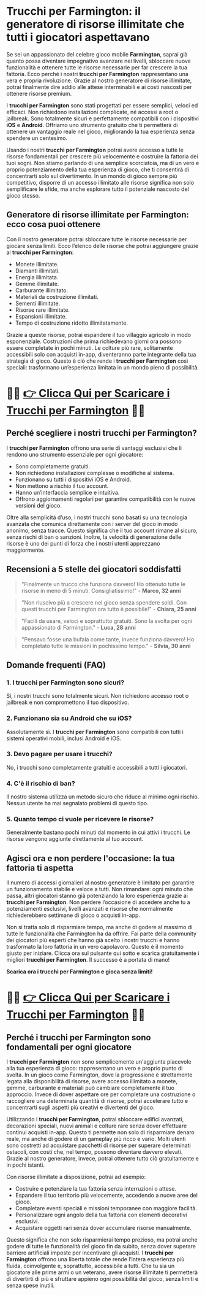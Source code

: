 <h1>Trucchi per Farmington: il generatore di risorse illimitate che tutti i giocatori aspettavano</h1>

<p>Se sei un appassionato del celebre gioco mobile <strong>Farmington</strong>, saprai già quanto possa diventare impegnativo avanzare nei livelli, sbloccare nuove funzionalità e ottenere tutte le risorse necessarie per far crescere la tua fattoria. Ecco perché i nostri <strong>trucchi per Farmington</strong> rappresentano una vera e propria rivoluzione. Grazie al nostro generatore di risorse illimitate, potrai finalmente dire addio alle attese interminabili e ai costi nascosti per ottenere risorse premium.</p>

<p>I <strong>trucchi per Farmington</strong> sono stati progettati per essere semplici, veloci ed efficaci. Non richiedono installazioni complicate, né accessi a root o jailbreak. Sono totalmente sicuri e perfettamente compatibili con i dispositivi <strong>iOS</strong> e <strong>Android</strong>. Offriamo uno strumento gratuito che ti permetterà di ottenere un vantaggio reale nel gioco, migliorando la tua esperienza senza spendere un centesimo.</p>

<p>Usando i nostri <strong>trucchi per Farmington</strong> potrai avere accesso a tutte le risorse fondamentali per crescere più velocemente e costruire la fattoria dei tuoi sogni. Non stiamo parlando di una semplice scorciatoia, ma di un vero e proprio potenziamento della tua esperienza di gioco, che ti consentirà di concentrarti solo sul divertimento. In un mondo di gioco sempre più competitivo, disporre di un accesso illimitato alle risorse significa non solo semplificare le sfide, ma anche esplorare tutto il potenziale nascosto del gioco stesso.</p>

<h2>Generatore di risorse illimitate per Farmington: ecco cosa puoi ottenere</h2>

<p>Con il nostro generatore potrai sbloccare tutte le risorse necessarie per giocare senza limiti. Ecco l’elenco delle risorse che potrai aggiungere grazie ai <strong>trucchi per Farmington</strong>:</p>

<ul>
  <li>Monete illimitate.</li>
  <li>Diamanti illimitati.</li>
  <li>Energia illimitata.</li>
  <li>Gemme illimitate.</li>
  <li>Carburante illimitato.</li>
  <li>Materiali da costruzione illimitati.</li>
  <li>Sementi illimitate.</li>
  <li>Risorse rare illimitate.</li>
  <li>Espansioni illimitate.</li>
  <li>Tempo di costruzione ridotto illimitatamente.</li>
</ul>

<p>Grazie a queste risorse, potrai espandere il tuo villaggio agricolo in modo esponenziale. Costruzioni che prima richiedevano giorni ora possono essere completate in pochi minuti. Le colture più rare, solitamente accessibili solo con acquisti in-app, diventeranno parte integrante della tua strategia di gioco. Questo è ciò che rende i <strong>trucchi per Farmington</strong> così speciali: trasformano un’esperienza limitata in un mondo pieno di possibilità.</p>

# 🔴🔴 **[👉 Clicca Qui per Scaricare i Trucchi per Farmington](https://tinyurl.com/nobiligiochi)** 🔴🔴

<h2>Perché scegliere i nostri trucchi per Farmington?</h2>

<p>I <strong>trucchi per Farmington</strong> offrono una serie di vantaggi esclusivi che li rendono uno strumento essenziale per ogni giocatore:</p>

<ul>
  <li>Sono completamente gratuiti.</li>
  <li>Non richiedono installazioni complesse o modifiche al sistema.</li>
  <li>Funzionano su tutti i dispositivi iOS e Android.</li>
  <li>Non mettono a rischio il tuo account.</li>
  <li>Hanno un’interfaccia semplice e intuitiva.</li>
  <li>Offrono aggiornamenti regolari per garantire compatibilità con le nuove versioni del gioco.</li>
</ul>

<p>Oltre alla semplicità d’uso, i nostri trucchi sono basati su una tecnologia avanzata che comunica direttamente con i server del gioco in modo anonimo, senza tracce. Questo significa che il tuo account rimane al sicuro, senza rischi di ban o sanzioni. Inoltre, la velocità di generazione delle risorse è uno dei punti di forza che i nostri utenti apprezzano maggiormente.</p>

<h2>Recensioni a 5 stelle dei giocatori soddisfatti</h2>

<blockquote>
  <p>"Finalmente un trucco che funziona davvero! Ho ottenuto tutte le risorse in meno di 5 minuti. Consigliatissimo!" - <strong>Marco, 32 anni</strong></p>
</blockquote>
<blockquote>
  <p>"Non riuscivo più a crescere nel gioco senza spendere soldi. Con questi trucchi per Farmington ora tutto è possibile!" - <strong>Chiara, 25 anni</strong></p>
</blockquote>
<blockquote>
  <p>"Facili da usare, veloci e soprattutto gratuiti. Sono la svolta per ogni appassionato di Farmington." - <strong>Luca, 28 anni</strong></p>
</blockquote>
<blockquote>
  <p>"Pensavo fosse una bufala come tante, invece funziona davvero! Ho completato tutte le missioni in pochissimo tempo." - <strong>Silvia, 30 anni</strong></p>
</blockquote>

<h2>Domande frequenti (FAQ)</h2>

<h3>1. I trucchi per Farmington sono sicuri?</h3>
<p>Sì, i nostri trucchi sono totalmente sicuri. Non richiedono accesso root o jailbreak e non compromettono il tuo dispositivo.</p>

<h3>2. Funzionano sia su Android che su iOS?</h3>
<p>Assolutamente sì. I <strong>trucchi per Farmington</strong> sono compatibili con tutti i sistemi operativi mobili, inclusi Android e iOS.</p>

<h3>3. Devo pagare per usare i trucchi?</h3>
<p>No, i trucchi sono completamente gratuiti e accessibili a tutti i giocatori.</p>

<h3>4. C'è il rischio di ban?</h3>
<p>Il nostro sistema utilizza un metodo sicuro che riduce al minimo ogni rischio. Nessun utente ha mai segnalato problemi di questo tipo.</p>

<h3>5. Quanto tempo ci vuole per ricevere le risorse?</h3>
<p>Generalmente bastano pochi minuti dal momento in cui attivi i trucchi. Le risorse vengono aggiunte direttamente al tuo account.</p>

<h2>Agisci ora e non perdere l'occasione: la tua fattoria ti aspetta</h2>

<p>Il numero di accessi giornalieri al nostro generatore è limitato per garantire un funzionamento stabile e veloce a tutti. Non rimandare: ogni minuto che passa, altri giocatori stanno già potenziando la loro esperienza grazie ai <strong>trucchi per Farmington</strong>. Non perdere l’occasione di accedere anche tu a potenziamenti esclusivi, livelli avanzati e risorse che normalmente richiederebbero settimane di gioco o acquisti in-app.</p>

<p>Non si tratta solo di risparmiare tempo, ma anche di godere al massimo di tutte le funzionalità che Farmington ha da offrire. Fai parte della community dei giocatori più esperti che hanno già scelto i nostri trucchi e hanno trasformato la loro fattoria in un vero capolavoro. Questo è il momento giusto per iniziare. Clicca ora sul pulsante qui sotto e scarica gratuitamente i migliori <strong>trucchi per Farmington</strong>. Il successo è a portata di mano!</p>

<p><strong>Scarica ora i trucchi per Farmington e gioca senza limiti!</strong></p>

# 🔴🔴 **[👉 Clicca Qui per Scaricare i Trucchi per Farmington](https://tinyurl.com/nobiligiochi)** 🔴🔴

<h2>Perché i trucchi per Farmington sono fondamentali per ogni giocatore</h2>

<p>I <strong>trucchi per Farmington</strong> non sono semplicemente un'aggiunta piacevole alla tua esperienza di gioco: rappresentano un vero e proprio punto di svolta. In un gioco come Farmington, dove la progressione è strettamente legata alla disponibilità di risorse, avere accesso illimitato a monete, gemme, carburante e materiali può cambiare completamente il tuo approccio. Invece di dover aspettare ore per completare una costruzione o raccogliere una determinata quantità di risorse, potrai accelerare tutto e concentrarti sugli aspetti più creativi e divertenti del gioco.</p>

<p>Utilizzando i <strong>trucchi per Farmington</strong>, potrai sbloccare edifici avanzati, decorazioni speciali, nuovi animali e colture rare senza dover effettuare continui acquisti in-app. Questo ti permette non solo di risparmiare denaro reale, ma anche di godere di un gameplay più ricco e vario. Molti utenti sono costretti ad acquistare pacchetti di risorse per superare determinati ostacoli, con costi che, nel tempo, possono diventare davvero elevati. Grazie al nostro generatore, invece, potrai ottenere tutto ciò gratuitamente e in pochi istanti.</p>

<p>Con risorse illimitate a disposizione, potrai ad esempio:</p>
<ul>
  <li>Costruire e potenziare la tua fattoria senza interruzioni o attese.</li>
  <li>Espandere il tuo territorio più velocemente, accedendo a nuove aree del gioco.</li>
  <li>Completare eventi speciali e missioni temporanee con maggiore facilità.</li>
  <li>Personalizzare ogni angolo della tua fattoria con elementi decorativi esclusivi.</li>
  <li>Acquistare oggetti rari senza dover accumulare risorse manualmente.</li>
</ul>

<p>Questo significa che non solo risparmierai tempo prezioso, ma potrai anche godere di tutte le funzionalità del gioco fin da subito, senza dover superare barriere artificiali imposte per incentivare gli acquisti. I <strong>trucchi per Farmington</strong> offrono una libertà totale che rende l’intera esperienza più fluida, coinvolgente e, soprattutto, accessibile a tutti. Che tu sia un giocatore alle prime armi o un veterano, avere risorse illimitate ti permetterà di divertirti di più e sfruttare appieno ogni possibilità del gioco, senza limiti e senza spese inutili.</p>
